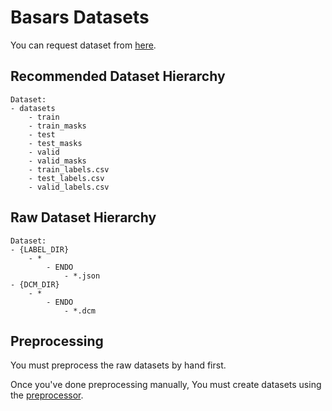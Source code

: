 # Basars Datasets

You can request dataset from [here](https://aihub.or.kr/aidata/33988).

## Recommended Dataset Hierarchy
```
Dataset:
- datasets
    - train
    - train_masks
    - test
    - test_masks
    - valid
    - valid_masks
    - train_labels.csv
    - test_labels.csv
    - valid_labels.csv
```

## Raw Dataset Hierarchy
```
Dataset:
- {LABEL_DIR}
    - *
        - ENDO
            - *.json
- {DCM_DIR}
    - *
        - ENDO
            - *.dcm
```

## Preprocessing

You must preprocess the raw datasets by hand first.

Once you've done preprocessing manually, You must create datasets using the [preprocessor](https://github.com/Basars/preprocessors).

